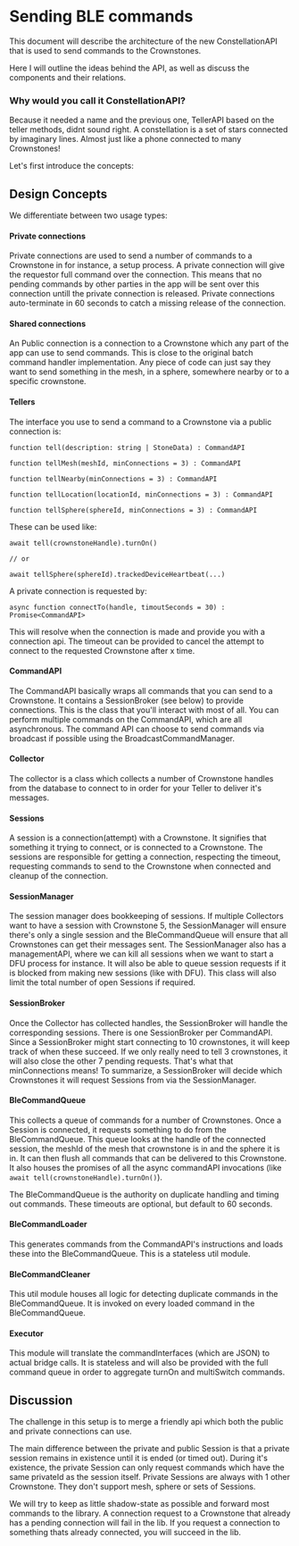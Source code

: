 # Sending BLE commands

This document will describe the architecture of the new ConstellationAPI that is used to send commands to the Crownstones.

Here I will outline the ideas behind the API, as well as discuss the components and their relations. 

### Why would you call it ConstellationAPI?
Because it needed a name and the previous one, TellerAPI based on the teller methods, didnt sound right.
A constellation is a set of stars connected by imaginary lines. Almost just like a phone connected to many Crownstones!


Let's first introduce the concepts:

## Design Concepts
We differentiate between two usage types:
#### Private connections
Private connections are used to send a number of commands to a Crownstone in for instance, a setup process. A private connection
will give the requestor full command over the connection. This means that no pending commands by other parties in the app will 
be sent over this connection untill the private connection is released.
Private connections auto-terminate in 60 seconds to catch a missing release of the connection.
  
#### Shared connections
An Public connection is a connection to a Crownstone which any part of the app can use to send commands. This is close to the original batch command handler implementation.
Any piece of code can just say they want to send something in the mesh, in a sphere, somewhere nearby or to a specific crownstone.

#### Tellers
The interface you use to send a command to a Crownstone via a public connection is:
```
function tell(description: string | StoneData) : CommandAPI 

function tellMesh(meshId, minConnections = 3) : CommandAPI 

function tellNearby(minConnections = 3) : CommandAPI 

function tellLocation(locationId, minConnections = 3) : CommandAPI 

function tellSphere(sphereId, minConnections = 3) : CommandAPI 
```

These can be used like:
```
await tell(crownstoneHandle).turnOn()

// or

await tellSphere(sphereId).trackedDeviceHeartbeat(...) 
```

A private connection is requested by:
```
async function connectTo(handle, timoutSeconds = 30) : Promise<CommandAPI>
```
This will resolve when the connection is made and provide you with a connection api. The timeout can be provided to cancel the attempt
to connect to the requested Crownstone after x time.

#### CommandAPI
The CommandAPI basically wraps all commands that you can send to a Crownstone. It contains a SessionBroker (see below) to provide connections. This is the class that you'll
interact with most of all. You can perform multiple commands on the CommandAPI, which are all asynchronous.
The command API can choose to send commands via broadcast if possible using the BroadcastCommandManager.

#### Collector
The collector is a class which collects a number of Crownstone handles from the database to connect to in order for your Teller to deliver it's messages.

#### Sessions
A session is a connection(attempt) with a Crownstone. It signifies that something it trying to connect, or is connected to a Crownstone. The sessions are responsible for 
getting a connection, respecting the timeout, requesting commands to send to the Crownstone when connected and cleanup of the connection.

#### SessionManager
The session manager does bookkeeping of sessions. If multiple Collectors want to have a session with Crownstone 5, the SessionManager will ensure there's only a single session 
and the BleCommandQueue will ensure that all Crownstones can get their messages sent. The SessionManager also has a managementAPI, where we can kill all sessions when we 
want to start a DFU process for instance. It will also be able to queue session requests if it is blocked from making new sessions (like with DFU). This class will also limit 
the total number of open Sessions if required.

#### SessionBroker
Once the Collector has collected handles, the SessionBroker will handle the corresponding sessions. There is one SessionBroker per CommandAPI. 
Since a SessionBroker might start connecting to 10 crownstones, it will keep track of when these succeed. If we only really need to tell 3 crownstones, 
it will also close the other 7 pending requests. That's what that minConnections means! To summarize, a SessionBroker will decide which Crownstones
it will request Sessions from via the SessionManager.

#### BleCommandQueue
This collects a queue of commands for a number of Crownstones. Once a Session is connected, it requests something to do from the BleCommandQueue. This queue looks at the
handle of the connected session, the meshId of the mesh that crownstone is in and the sphere it is in. It can then flush all commands that can be delivered to this Crownstone.
It also houses the promises of all the async commandAPI invocations (like ```await tell(crownstoneHandle).turnOn()```).

The BleCommandQueue is the authority on duplicate handling and timing out commands. These timeouts are optional, but default to 60 seconds.

#### BleCommandLoader
This generates commands from the CommandAPI's instructions and loads these into the BleCommandQueue. This is a stateless util module.

#### BleCommandCleaner
This util module houses all logic for detecting duplicate commands in the BleCommandQueue. It is invoked on every loaded command in the BleCommandQueue.

#### Executor
This module will translate the commandInterfaces (which are JSON) to actual bridge calls. It is stateless and will also be provided with the full command queue in order to
aggregate turnOn and multiSwitch commands.

## Discussion

The challenge in this setup is to merge a friendly api which both the public and private connections can use.

The main difference between the private and public Session is that a private session remains in existence until it is ended (or timed out). During it's existence, the private Session can
only request commands which have the same privateId as the session itself. Private Sessions are always with 1 other Crownstone. They don't support mesh, sphere or sets of Sessions.

We will try to keep as little shadow-state as possible and forward most commands to the library. A connection request to a Crownstone that already has a pending connection will fail in the lib.
If you request a connection to something thats already connected, you will succeed in the lib.
